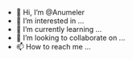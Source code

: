 - 👋 Hi, I’m @Anumeler
- 👀 I’m interested in ...
- 🌱 I’m currently learning ...
- 💞️ I’m looking to collaborate on ...
- 📫 How to reach me ...

<!---
Anumeler/Anumeler is a ✨ special ✨ repository because its `README.md` (this file) appears on your GitHub profile.
You can click the Preview link to take a look at your changes.
--->
